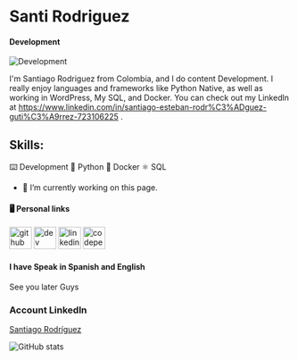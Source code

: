 # Santi Rodriguez 
#### Development
![Development](https://media.licdn.com/dms/image/D4E16AQFmHFlx4SwBJA/profile-displaybackgroundimage-shrink_350_1400/0/1688428569405?e=1694044800&v=beta&t=-T2NCC5k8Ye53fahCawgWceLuNwGjLsnfpUV5WgCUIw)

I'm Santiago Rodriguez from Colombia, and I do content Development. I really enjoy languages and frameworks like Python Native, as well as working in WordPress, My SQL, and Docker. You can check out my Linkedln at https://www.linkedin.com/in/santiago-esteban-rodr%C3%ADguez-guti%C3%A9rrez-723106225 .

## Skills:

⌨️ Development 
🐍 Python 
🐳 Docker 
⚛️ SQL

- 🔭 I’m currently working on this page.

#### 🖥️ Personal links
[<img src='https://cdn.jsdelivr.net/npm/simple-icons@3.0.1/icons/github.svg' alt='github' height='40'>](https://github.com/santimars)   [<img src='https://cdn.jsdelivr.net/npm/simple-icons@3.0.1/icons/dev-dot-to.svg' alt='dev' height='40'>](https://dev.to/santimars)   [<img src='https://cdn.jsdelivr.net/npm/simple-icons@3.0.1/icons/linkedin.svg' alt='linkedin' height='40'>](https://www.linkedin.com/in/https://www.linkedin.com/in/santiago-esteban-rodr%C3%ADguez-guti%C3%A9rrez-723106225//)   [<img src='https://cdn.jsdelivr.net/npm/simple-icons@3.0.1/icons/codepen.svg' alt='codepen' height='40'>](https://codepen.io/santimars)  

#### I have Speak in Spanish and English
See you later Guys

### Account Linkedln

<div class="badge-base LI-profile-badge" data-locale="es_ES" data-size="large" data-theme="dark" data-type="HORIZONTAL" data-vanity="santiago-rodríguez-723106225" data-version="v1"><a class="badge-base__link LI-simple-link" href="https://sv.linkedin.com/in/santiago-rodr%C3%ADguez-723106225?trk=profile-badge">Santiago Rodríguez</a></div>





              



![GitHub stats](https://github-readme-stats.vercel.app/api?username=santimars&show_icons=true)  


